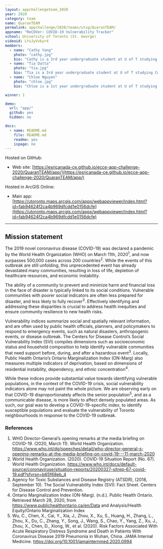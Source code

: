 ```yaml
---
layout: appchallengeteam_2020
year: 2020
category: team
name: QuaranTEAM
permalink: appchallenge/2020/teams/utsg/QuaranTEAM/
appname: "ReCOVer: COVID-19 Vulnerability Tracker"
school: University of Toronto (St. George)
videoid: LYuJyVxkyr4
members:
  - name: "Cathy Yang"
    photo: "cathy.jpg"
    bio: "Cathy is a 3rd year undergraduate student at U of T studying Physiology, Human Geography and GIS. She was the lead researcher and data curator for this project. Her interests lie in public health and assessing psychosocial barriers to healthcare access. Throughout this experience, she thoroughly enjoyed being able to merge her background and knowledge in healthcare and clinical research with the tools she has learned from her GIS courses. She hopes in the future to be able to continue using geospatial technologies to help communicate and solve health problems. In her free time, she enjoys listening to podcasts, playing piano, and watching her favourite sports teams."
  - name: "Tia Datta"
    photo: "tia.jpg"
    bio: "Tia is a 3rd year undergraduate student at U of T studying Computer Science and Statistics. She helped with coding this app and enjoyed exploring the functionalities of ArcGIS Online and learning about spatial analysis techniques. She hopes to utilize these skills in future projects. Her hobbies include cooking, video games, and spending time with her cat."
  - name: "Chloe Nguyen"
    photo: "chloe.jpg"
    bio: "Chloe is a 1st year undergraduate student at U of T studying Computer Science. She was a developer for this project. She has an interest in data science and her hobbies include dance, martial arts, chess and piano."

winner: 1

demo:
  url: "app/"
  github: yes
  hidden: no

docs:
  - name: README.md
    file: README.md
    readme: yes
    ispage: no
---
```


Hosted on GitHub:

- Web site: [https://esricanada-ce.github.io/ecce-app-challenge-2020/QuaranTEAM/app/](https://esricanada-ce.github.io/ecce-app-challenge-2020/QuaranTEAM/app/)

Hosted in ArcGIS Online:
- Main app: [https://utoronto.maps.arcgis.com/apps/webappviewer/index.html?id=fab94624f2ca4b969dfcdd1e0156dcfe](https://utoronto.maps.arcgis.com/apps/webappviewer/index.html?id=fab94624f2ca4b969dfcdd1e0156dcfe)

---

## Mission statement

The 2019 novel coronavirus disease (COVID-19) was declared a pandemic by the World Health Organization (WHO) on March 11th, 2020<sup>1</sup>, and now surpasses 500,000 cases across 200 countries<sup>2</sup>. While the events of this outbreak are still unfolding, this unprecedented event has already devastated many communities, resulting in loss of life, depletion of healthcare resources, and economic instability.
 
The ability of a community to prevent and minimize harm and financial loss in the face of disaster is typically linked to its social conditions. Vulnerable communities with poorer social indicators are often less prepared for disaster, and less likely to fully recover<sup>3</sup>. Effectively identifying and addressing these disparities is crucial to address health inequities and ensure community resilience to new health risks.
 
Vulnerability indices summarize social and spatially relevant information, and are often used by public health officials, planners, and policymakers to respond to emergency events, such as natural disasters, anthropogenic events, or disease outbreak. The Centers for Disease Control’s Social Vulnerability Index (SVI) compiles dimensions such as socioeconomic status and household composition to help identify vulnerable communities that need support before, during, and after a hazardous event<sup>3</sup>. Locally, Public Health Ontario’s Ontario Marginalization Index (ON-Marg) also measures multiple indicators of deprivation, based on dimensions of residential instability, dependency, and ethnic concentration<sup>4</sup>.
 
While these indices provide substantial value towards identifying vulnerable populations, in the context of the COVID-19 crisis, social vulnerability indicators alone may not paint the whole picture. We are observing early on that COVID-19 disproportionately affects the senior population<sup>5</sup>, and as a communicable disease, is more likely to affect densely populated areas. As such, our goal was to develop a COVID-19-specific index, to identify susceptible populations and evaluate the vulnerability of Toronto neighbourhoods in response to the COVID-19 outbreak.

### References
 
1. WHO Director-General’s opening remarks at the media briefing on COVID-19. (2020, March 11). World Health Organization. https://www.who.int/dg/speeches/detail/who-director-general-s-opening-remarks-at-the-media-briefing-on-covid-19---11-march-2020
2. World Health Organization. (2020). COVID-19 Situation Report (No. 67). World Health Organization. https://www.who.int/docs/default-source/coronaviruse/situation-reports/20200327-sitrep-67-covid-19.pdf?sfvrsn=b65f68eb_4
3. Agency for Toxic Substances and Disease Registry (ATSDR), (2018, September 10). The Social Vulnerability Index (SVI): Fact Sheet. Centers for Disease Control and Prevention.
4. Ontario Marginalization Index (ON-Marg). (n.d.). Public Health Ontario. Retrieved March 28, 2020, from https://www.publichealthontario.ca/en/Data and Analysis/Health Equity/Ontario Marginalization Index
5. Wu, C., Chen, X., Cai, Y., Xia, J., Zhou, X., Xu, S., Huang, H., Zhang, L., Zhou, X., Du, C., Zhang, Y., Song, J., Wang, S., Chao, Y., Yang, Z., Xu, J., Zhou, X., Chen, D., Xiong, W., et al. (2020). Risk Factors Associated With Acute Respiratory Distress Syndrome and Death in Patients With Coronavirus Disease 2019 Pneumonia in Wuhan, China. JAMA Internal Medicine. https://doi.org/10.1001/jamainternmed.2020.0994
